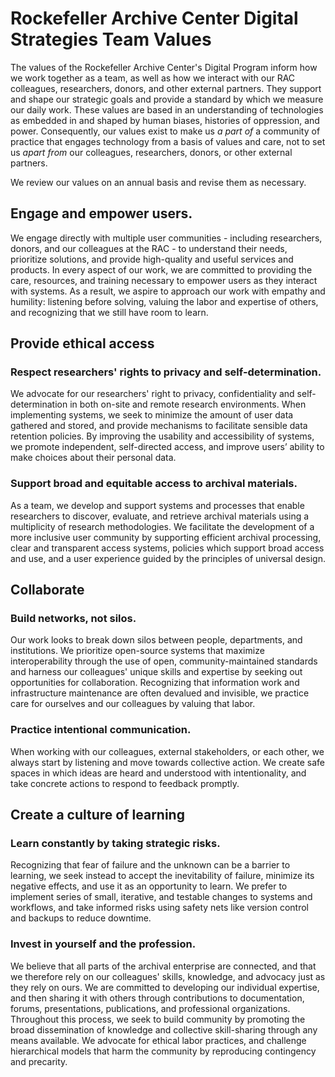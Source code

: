 # Rockefeller Archive Center Digital Strategies Team Values

The values of the Rockefeller Archive Center's Digital Program inform how we work together as a team, as well as how we interact with our RAC colleagues, researchers, donors, and other external partners. They support and shape our strategic goals and provide a standard by which we measure our daily work. These values are based in an understanding of technologies as embedded in and shaped by human biases, histories of oppression, and power. Consequently, our values exist to make us _a part of_ a community of practice that engages technology from a basis of values and care, not to set us _apart from_ our colleagues, researchers, donors, or other external partners.

We review our values on an annual basis and revise them as necessary.

## Engage and empower users.

We engage directly with multiple user communities - including researchers, donors, and our colleagues at the RAC - to understand their needs, prioritize solutions, and provide high-quality and useful services and products. In every aspect of our work, we are committed to providing the care, resources, and training necessary to empower users as they interact with systems. As a result, we aspire to approach our work with empathy and humility: listening before solving, valuing the labor and expertise of others, and recognizing that we still have room to learn.

## Provide ethical access
### Respect researchers' rights to privacy and self-determination.

We advocate for our researchers' right to privacy, confidentiality and self-determination in both on-site and remote research environments. When implementing systems, we seek to minimize the amount of user data gathered and stored, and provide mechanisms to facilitate sensible data retention policies. By improving the usability and accessibility of systems, we promote independent, self-directed access, and improve users’ ability to make choices about their personal data.

### Support broad and equitable access to archival materials.

As a team, we develop and support systems and processes that enable researchers to discover, evaluate, and retrieve archival materials using a multiplicity of research methodologies. We facilitate the development of a more inclusive user community by supporting efficient archival processing, clear and transparent access systems, policies which support broad access and use, and a user experience guided by the principles of universal design.

## Collaborate
### Build networks, not silos.

Our work looks to break down silos between people, departments, and institutions. We prioritize open-source systems that maximize interoperability through the use of open, community-maintained standards and harness our colleagues' unique skills and expertise by seeking out opportunities for collaboration. Recognizing that information work and infrastructure maintenance are often devalued and invisible, we practice care for ourselves and our colleagues by valuing that labor.

### Practice intentional communication.

When working with our colleagues, external stakeholders, or each other, we always start by listening and move towards collective action. We create safe spaces in which ideas are heard and understood with intentionality, and take concrete actions to respond to feedback promptly.

## Create a culture of learning
### Learn constantly by taking strategic risks.

Recognizing that fear of failure and the unknown can be a barrier to learning, we seek instead to accept the inevitability of failure, minimize its negative effects, and use it as an opportunity to learn. We prefer to implement series of small, iterative, and testable changes to systems and workflows, and take informed risks using safety nets like version control and backups to reduce downtime.

### Invest in yourself and the profession.

We believe that all parts of the archival enterprise are connected, and that we therefore rely on our colleagues' skills, knowledge, and advocacy just as they rely on ours. We are committed to developing our individual expertise, and then sharing it with others through contributions to documentation, forums, presentations, publications, and professional organizations. Throughout this process, we seek to build community by promoting the broad dissemination of knowledge and collective skill-sharing through any means available. We advocate for ethical labor practices, and challenge hierarchical models that harm the community by reproducing contingency and precarity.
